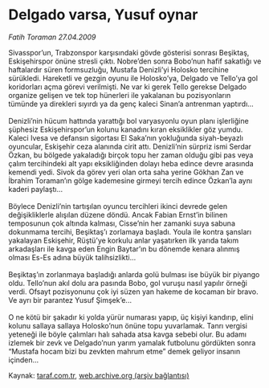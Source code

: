 # Delgado varsa, Yusuf oynar

*Fatih Toraman 27.04.2009*

<div class="yazi">Sivasspor’un, Trabzonspor karşısındaki gövde gösterisi sonrası Beşiktaş, Eskişehirspor önüne stresli çıktı. Nobre’den sonra Bobo’nun hafif sakatlığı ve haftalardır süren formsuzluğu, Mustafa Denizli’yi Holosko tercihine sürükledi. Hareketli ve gezgin oyunu ile Holosko’ya, Delgado ve Tello’ya gol koridorları açma görevi verilmişti. Ne var ki gerek Tello gerekse Delgado organize gelişen ve tek top hünerleri ile yakalanan bu pozisyonların tümünde ya direkleri sıyırdı ya da genç kaleci Sinan’a antrenman yaptırdı... <br/><br/>Denizli’nin hücum hattında yarattığı bol varyasyonlu oyun planı işlerliğine şüphesiz Eskişehirspor’un kolunu kanadını kıran eksiklikler göz yumdu. Kaleci Ivesa ve defansın sigortası El Saka’nın yokluğunda siyah-beyazlı oyuncular, Eskişehir ceza alanında cirit attı. Denizli’nin sürpriz ismi Serdar Özkan, bu bölgede yakaladığı birçok topu her zaman olduğu gibi pas veya çalım tercihindeki alt yapı eksikliğinden dolayı heba edince devre arasında kemendi yedi. Sivok da görev yeri olan orta saha yerine Gökhan Zan ve İbrahim Toraman’ın gölge kademesine girmeyi tercih edince Özkan’la aynı kaderi paylaştı... <br/><br/>Böylece Denizli’nin tartışılan oyuncu tercihleri ikinci devrede gelen değişikliklerle alışılan düzene döndü. Ancak Fabian Ernst’in bilinen temposunun çok altında kalması, Cisse’nin her zamanki suya sabuna dokunmama tercihi, Beşiktaş’ı zorlamaya başladı. Youla ile kontra şansları yakalayan Eskişehir, Rüştü’ye korkulu anlar yaşatırken ilk yarıda takım arkadaşları ile kavga eden Engin Baytar’ın bu dönemde kenara alınmış olması Es-Es adına büyük talihsizlikti... <br/><br/>Beşiktaş’ın zorlanmaya başladığı anlarda golü bulması ise büyük bir piyango oldu. Tello’nun akıl dolu ara pasında Bobo, gol vuruşu nasıl yapılır örneği verdi. Ofsayt pozisyonunu çok iyi süzen yan hakeme de kocaman bir bravo. Ve ayrı bir parantez Yusuf Şimşek’e... <br/><br/>O ne kötü bir şakadır ki yolda yürür numarası yapıp, üç kişiyi kandırıp, elini kolunu sallaya sallaya Holosko’nun önüne topu yuvarlamak. Tanrı vergisi yeteneği ile böyle çalımları halı sahada atsa kavga sebebi olur. Bu adamı izlemek bir zevk ve Delgado’nun yarım yamalak futbolunu gördükten sonra “Mustafa hocam bizi bu zevkten mahrum etme” demek geliyor insanın içinden...</div>

Kaynak: [taraf.com.tr](m), [web.archive.org (arşiv bağlantısı)](http://web.archive.org/web/20101102002326/http://taraf.com.tr:80/fatih-toraman/makale-delgado-varsa-yusuf-oynar.htm)
